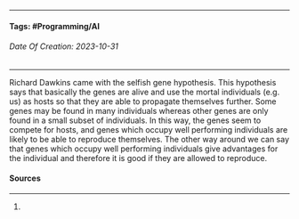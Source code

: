 __________________________________________________________________________
#### **Tags:** #Programming/AI 
###### *Date Of Creation: 2023-10-31*
__________________________________________________________________________

Richard Dawkins came with the selfish gene hypothesis. This hypothesis says that basically the genes are alive and use the mortal individuals (e.g. us) as hosts so that they are able to propagate themselves further. Some genes may be found in many individuals whereas other genes are only found in a small subset of individuals. In this way, the genes seem to compete for hosts, and genes which occupy well performing individuals are likely to be able to reproduce themselves. The other way around we can say that genes which occupy well performing individuals give advantages for the individual and therefore it is good if they are allowed to reproduce.
#### Sources
__________________________________________________________________________
1. 